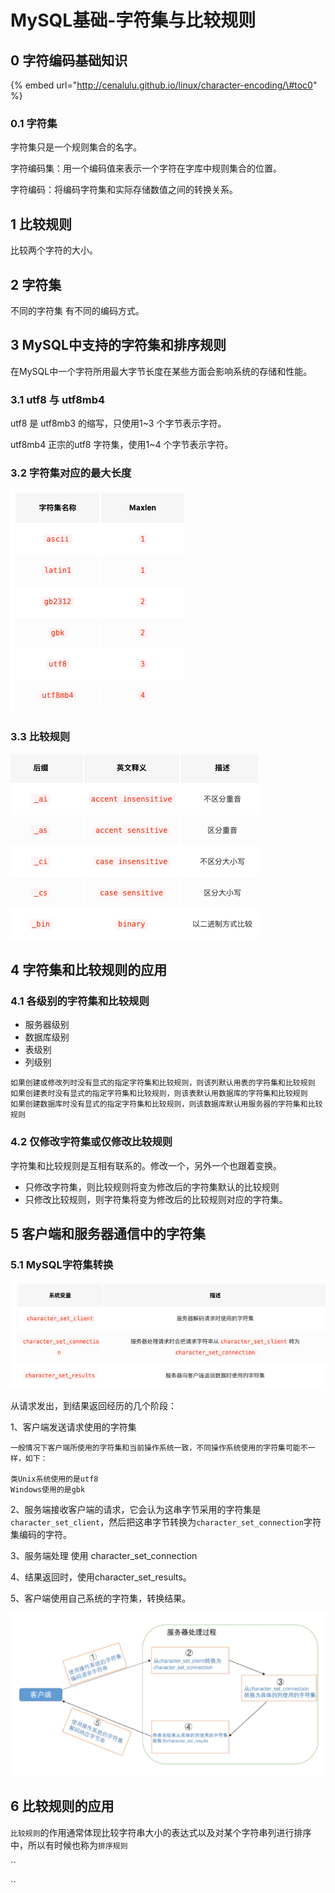 # MySQL基础-字符集与比较规则

## 0 字符编码基础知识

{% embed url="http://cenalulu.github.io/linux/character-encoding/\#toc0" %}

### 0.1 字符集

字符集只是一个规则集合的名字。

字符编码集：用一个编码值来表示一个字符在字库中规则集合的位置。

字符编码：将编码字符集和实际存储数值之间的转换关系。

### 

## 1 比较规则

比较两个字符的大小。



## 2 字符集

不同的字符集 有不同的编码方式。



## 3 MySQL中支持的字符集和排序规则

在MySQL中一个字符所用最大字节长度在某些方面会影响系统的存储和性能。

### 3.1 utf8 与 utf8mb4

utf8 是 utf8mb3 的缩写，只使用1~3 个字节表示字符。

utf8mb4 正宗的utf8 字符集，使用1~4 个字节表示字符。

### 3.2 字符集对应的最大长度

![](../.gitbook/assets/image%20%28136%29.png)

### 3.3 比较规则

![](../.gitbook/assets/image%20%28137%29.png)

## 4 字符集和比较规则的应用

### 4.1 各级别的字符集和比较规则

* 服务器级别
* 数据库级别
* 表级别
* 列级别

```text
如果创建或修改列时没有显式的指定字符集和比较规则，则该列默认用表的字符集和比较规则
如果创建表时没有显式的指定字符集和比较规则，则该表默认用数据库的字符集和比较规则
如果创建数据库时没有显式的指定字符集和比较规则，则该数据库默认用服务器的字符集和比较规则
```



### 4.2  仅修改字符集或仅修改比较规则

字符集和比较规则是互相有联系的。修改一个，另外一个也跟着变换。

* 只修改字符集，则比较规则将变为修改后的字符集默认的比较规则
* 只修改比较规则，则字符集将变为修改后的比较规则对应的字符集。

## 5 客户端和服务器通信中的字符集

### 5.1 MySQL字符集转换

![](../.gitbook/assets/image%20%28138%29.png)

从请求发出，到结果返回经历的几个阶段：

1、客户端发送请求使用的字符集

```text
一般情况下客户端所使用的字符集和当前操作系统一致，不同操作系统使用的字符集可能不一样，如下：

类Unix系统使用的是utf8
Windows使用的是gbk
```

2、服务端接收客户端的请求，它会认为这串字节采用的字符集是`character_set_client`，然后把这串字节转换为`character_set_connection`字符集编码的字符。

3、服务端处理 使用 character\_set\_connection 

4、结果返回时，使用character\_set\_results。

5、客户端使用自己系统的字符集，转换结果。

![](../.gitbook/assets/image%20%28134%29.png)

## 6 比较规则的应用



`比较规则`的作用通常体现比较字符串大小的表达式以及对某个字符串列进行排序中，所以有时候也称为`排序规则`

\`\`

\`\`

